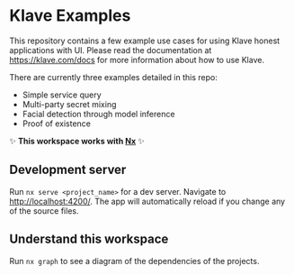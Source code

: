 # Klave Examples

This repository contains a few example use cases for using Klave honest applications with UI. Please read the documentation at <https://klave.com/docs> for more information about how to use Klave.

There are currently three examples detailed in this repo:

- Simple service query
- Multi-party secret mixing
- Facial detection through model inference
- Proof of existence

✨ **This workspace works with [Nx](https://nx.dev)** ✨

## Development server

Run `nx serve <project_name>` for a dev server. Navigate to <http://localhost:4200/>. The app will automatically reload if you change any of the source files.

## Understand this workspace

Run `nx graph` to see a diagram of the dependencies of the projects.
